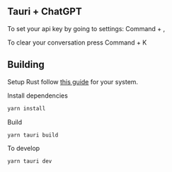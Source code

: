 ## Tauri + ChatGPT



To set your api key by going to settings: Command + ,

To clear your conversation press Command + K



## Building

Setup Rust follow [this guide](https://tauri.app/v1/guides/getting-started/prerequisites) for your system.

Install dependencies
```bash
yarn install
```

Build
```bash
yarn tauri build
```

To develop
```bash
yarn tauri dev
```
